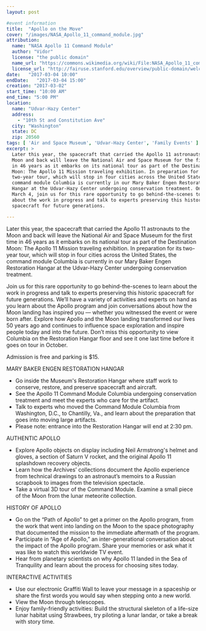 ```yaml
---
layout: post

#event information
title:  "Apollo on the Move"
cover: "/images/NASA_Apollo_11_command_module.jpg"
attribution:
  name: "NASA Apollo 11 Command Module"
  author: "Vidor"
  license: "the public domain"
  name_url: "https://commons.wikimedia.org/wiki/File:NASA_Apollo_11_command_module.jpg"
  license_url: "http://fairuse.stanford.edu/overview/public-domain/welcome"
date:   "2017-03-04 10:00"
endDate:   "2017-03-04 15:00"
creation: "2017-03-02"
start_time: "10:00 AM"
end_time: "5:00 PM"
location:
  name: "Udvar-Hazy Center"
  address:
    - "10th St and Constitution Ave"
  city: "Washington"
  state: DC
  zip: 20560
tags: [ 'Air and Space Museum', 'Udvar-Hazy Center', 'Family Events' ]
excerpt: >
  Later this year, the spacecraft that carried the Apollo 11 astronauts to the
  Moon and back will leave the National Air and Space Museum for the first time
  in 46 years as it embarks on its national tour as part of the Destination
  Moon: The Apollo 11 Mission traveling exhibition. In preparation for its
  two-year tour, which will stop in four cities across the United States, the
  command module Columbia is currently in our Mary Baker Engen Restoration
  Hangar at the Udvar-Hazy Center undergoing conservation treatment. On Saturday
  March 4, join us for this rare opportunity to go behind-the-scenes to learn
  about the work in progress and talk to experts preserving this historic
  spacecraft for future generations.

---
```


Later this year, the spacecraft that carried the Apollo 11 astronauts to the
Moon and back will leave the National Air and Space Museum for the first time in
46 years as it embarks on its national tour as part of the Destination Moon: The
Apollo 11 Mission traveling exhibition. In preparation for its two-year tour,
which will stop in four cities across the United States, the command module
Columbia is currently in our Mary Baker Engen Restoration Hangar at the
Udvar-Hazy Center undergoing conservation treatment.

Join us for this rare opportunity to go behind-the-scenes to learn about the
work in progress and talk to experts preserving this historic spacecraft for
future generations. We’ll have a variety of activities and experts on hand as
you learn about the Apollo program and join conversations about how the Moon
landing has inspired you — whether you witnessed the event or were born after.
Explore how Apollo and the Moon landing transformed our lives 50 years ago and
continues to influence space exploration and inspire people today and into the
future. Don’t miss this opportunity to view Columbia on the Restoration Hangar
floor and see it one last time before it goes on tour in October.

Admission is free and parking is $15.

MARY BAKER ENGEN RESTORATION HANGAR

* Go inside the Museum's Restoration Hangar where staff work to conserve, restore, and preserve spacecraft and aircraft.
* See the Apollo 11 Command Module Columbia undergoing conservation treatment and meet the experts who care for the artifact.
* Talk to experts who moved the Command Module Columbia from Washington, D.C., to Chantilly, Va., and learn about the preparation that goes into moving large artifacts.
* Please note: entrance into the Restoration Hangar will end at 2:30 pm.

AUTHENTIC APOLLO

* Explore Apollo objects on display including Neil Armstrong's helmet and gloves, a section of Saturn V rocket, and the original Apollo 11 splashdown recovery objects.
* Learn how the Archives’ collections document the Apollo experience from technical drawings to an astronaut’s memoirs to a Russian scrapbook to images from the television spectacle.
* Take a virtual 3D tour of the Command Module.
Examine a small piece of the Moon from the lunar meteorite collection.

HISTORY OF APOLLO

* Go on the “Path of Apollo” to get a primer on the Apollo program, from the work that went into landing on the Moon to the space photography that documented the mission to the immediate aftermath of the program.
* Participate in “Age of Apollo,” an inter-generational conversation about the impact of the Apollo program. Share your memories or ask what it was like to watch this worldwide TV event.
* Hear from planetary scientists on why Apollo 11 landed in the Sea of Tranquility and learn about the process for choosing sites today.

INTERACTIVE ACTIVITIES

* Use our electronic Graffiti Wall to leave your message in a spaceship or share the first words you would say when stepping onto a new world.
* View the Moon through telescopes.
* Enjoy family-friendly activities: Build the structural skeleton of a life-size lunar habitat using Strawbees, try piloting a lunar landar, or take a break with story time.

